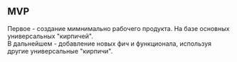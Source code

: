 ## MVP

Первое - создание мимнимально рабочего продукта. На базе основных универсальных "кирпичей".  
В дальнейшем - добавление новых фич и функционала, используя другие универсальные "кирпичи". 